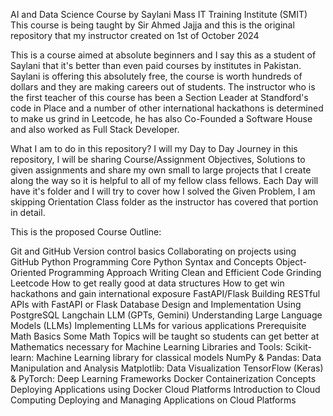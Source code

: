 
AI and Data Science Course by Saylani Mass IT Training Institute (SMIT)
This course is being taught by Sir Ahmed Jajja and this is the original repository that my instructor created on 1st of October 2024

This is a course aimed at absolute beginners and I say this as a student of Saylani that it's better than even paid courses by institutes in Pakistan. Saylani is offering this absolutely free, the course is worth hundreds of dollars and they are making careers out of students. The instructor who is the first teacher of this course has been a Section Leader at Standford's code in Place and a number of other international hackathons is determined to make us grind in Leetcode, he has also Co-Founded a Software House and also worked as Full Stack Developer.

What I am to do in this repository?
I will my Day to Day Journey in this repository, I will be sharing Course/Assignment Objectives, Solutions to given assignments and share my own small to large projects that I create along the way so it is helpful to all of my fellow class fellows. Each Day will have it's folder and I will try to cover how I solved the Given Problem, I am skipping Orientation Class folder as the instructor has covered that portion in detail.

This is the proposed Course Outline:

Git and GitHub
Version control basics
Collaborating on projects using GitHub
Python Programming
Core Python Syntax and Concepts
Object-Oriented Programming Approach
Writing Clean and Efficient Code
Grinding Leetcode
How to get really good at data structures
How to get win hackathons and gain international exposure
FastAPI/Flask
Building RESTful APIs with FastAPI or Flask
Database Design and Implementation Using PostgreSQL
Langchain LLM (GPTs, Gemini)
Understanding Large Language Models (LLMs)
Implementing LLMs for various applications
Prerequisite Math Basics
Some Math Topics will be taught so students can get better at Mathematics necessary for Machine Learning
Libraries and Tools:
Scikit-learn: Machine Learning library for classical models
NumPy & Pandas: Data Manipulation and Analysis
Matplotlib: Data Visualization
TensorFlow (Keras) & PyTorch: Deep Learning Frameworks
Docker
Containerization Concepts
Deploying Applications using Docker
Cloud Platforms
Introduction to Cloud Computing
Deploying and Managing Applications on Cloud Platforms
